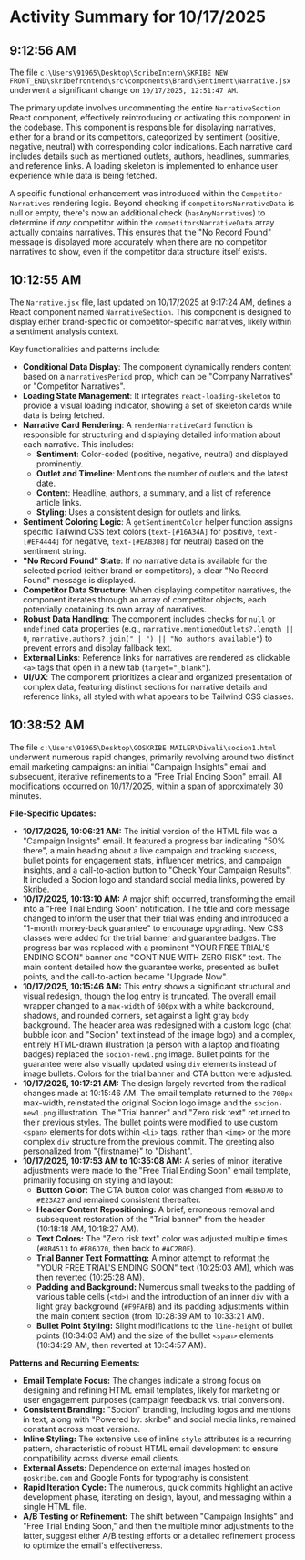 # Activity Summary for 10/17/2025

## 9:12:56 AM
The file `c:\Users\91965\Desktop\ScribeIntern\SKRIBE NEW FRONT_END\skribefrontend\src\components\Brand\Sentiment\Narrative.jsx` underwent a significant change on `10/17/2025, 12:51:47 AM`.

The primary update involves uncommenting the entire `NarrativeSection` React component, effectively reintroducing or activating this component in the codebase. This component is responsible for displaying narratives, either for a brand or its competitors, categorized by sentiment (positive, negative, neutral) with corresponding color indications. Each narrative card includes details such as mentioned outlets, authors, headlines, summaries, and reference links. A loading skeleton is implemented to enhance user experience while data is being fetched.

A specific functional enhancement was introduced within the `Competitor Narratives` rendering logic. Beyond checking if `competitorsNarrativeData` is null or empty, there's now an additional check (`hasAnyNarratives`) to determine if *any* competitor within the `competitorsNarrativeData` array actually contains narratives. This ensures that the "No Record Found" message is displayed more accurately when there are no competitor narratives to show, even if the competitor data structure itself exists.

## 10:12:55 AM
The `Narrative.jsx` file, last updated on 10/17/2025 at 9:17:24 AM, defines a React component named `NarrativeSection`. This component is designed to display either brand-specific or competitor-specific narratives, likely within a sentiment analysis context.

Key functionalities and patterns include:

*   **Conditional Data Display**: The component dynamically renders content based on a `narrativesPeriod` prop, which can be "Company Narratives" or "Competitor Narratives".
*   **Loading State Management**: It integrates `react-loading-skeleton` to provide a visual loading indicator, showing a set of skeleton cards while data is being fetched.
*   **Narrative Card Rendering**: A `renderNarrativeCard` function is responsible for structuring and displaying detailed information about each narrative. This includes:
    *   **Sentiment**: Color-coded (positive, negative, neutral) and displayed prominently.
    *   **Outlet and Timeline**: Mentions the number of outlets and the latest date.
    *   **Content**: Headline, authors, a summary, and a list of reference article links.
    *   **Styling**: Uses a consistent design for outlets and links.
*   **Sentiment Coloring Logic**: A `getSentimentColor` helper function assigns specific Tailwind CSS text colors (`text-[#16A34A]` for positive, `text-[#EF4444]` for negative, `text-[#EAB308]` for neutral) based on the sentiment string.
*   **"No Record Found" State**: If no narrative data is available for the selected period (either brand or competitors), a clear "No Record Found" message is displayed.
*   **Competitor Data Structure**: When displaying competitor narratives, the component iterates through an array of competitor objects, each potentially containing its own array of narratives.
*   **Robust Data Handling**: The component includes checks for `null` or `undefined` data properties (e.g., `narrative.mentionedOutlets?.length || 0`, `narrative.authors?.join(" | ") || "No authors available"`) to prevent errors and display fallback text.
*   **External Links**: Reference links for narratives are rendered as clickable `<a>` tags that open in a new tab (`target="_blank"`).
*   **UI/UX**: The component prioritizes a clear and organized presentation of complex data, featuring distinct sections for narrative details and reference links, all styled with what appears to be Tailwind CSS classes.

## 10:38:52 AM
The file `c:\Users\91965\Desktop\GOSKRIBE MAILER\Diwali\socion1.html` underwent numerous rapid changes, primarily revolving around two distinct email marketing campaigns: an initial "Campaign Insights" email and subsequent, iterative refinements to a "Free Trial Ending Soon" email. All modifications occurred on 10/17/2025, within a span of approximately 30 minutes.

**File-Specific Updates:**

*   **10/17/2025, 10:06:21 AM:** The initial version of the HTML file was a "Campaign Insights" email. It featured a progress bar indicating "50% there", a main heading about a live campaign and tracking success, bullet points for engagement stats, influencer metrics, and campaign insights, and a call-to-action button to "Check Your Campaign Results". It included a Socion logo and standard social media links, powered by Skribe.
*   **10/17/2025, 10:13:10 AM:** A major shift occurred, transforming the email into a "Free Trial Ending Soon" notification. The title and core message changed to inform the user that their trial was ending and introduced a "1-month money-back guarantee" to encourage upgrading. New CSS classes were added for the trial banner and guarantee badges. The progress bar was replaced with a prominent "YOUR FREE TRIAL'S ENDING SOON" banner and "CONTINUE WITH ZERO RISK" text. The main content detailed how the guarantee works, presented as bullet points, and the call-to-action became "Upgrade Now".
*   **10/17/2025, 10:15:46 AM:** This entry shows a significant structural and visual redesign, though the log entry is truncated. The overall email wrapper changed to a `max-width` of `600px` with a white background, shadows, and rounded corners, set against a light gray `body` background. The header area was redesigned with a custom logo (chat bubble icon and "Socion" text instead of the image logo) and a complex, entirely HTML-drawn illustration (a person with a laptop and floating badges) replaced the `socion-new1.png` image. Bullet points for the guarantee were also visually updated using `div` elements instead of image bullets. Colors for the trial banner and CTA button were adjusted.
*   **10/17/2025, 10:17:21 AM:** The design largely reverted from the radical changes made at 10:15:46 AM. The email template returned to the `700px` max-width, reinstated the original Socion logo image and the `socion-new1.png` illustration. The "Trial banner" and "Zero risk text" returned to their previous styles. The bullet points were modified to use custom `<span>` elements for dots within `<li>` tags, rather than `<img>` or the more complex `div` structure from the previous commit. The greeting also personalized from "{firstname}" to "Dishant".
*   **10/17/2025, 10:17:53 AM to 10:35:08 AM:** A series of minor, iterative adjustments were made to the "Free Trial Ending Soon" email template, primarily focusing on styling and layout:
    *   **Button Color:** The CTA button color was changed from `#E86D70` to `#E23A27` and remained consistent thereafter.
    *   **Header Content Repositioning:** A brief, erroneous removal and subsequent restoration of the "Trial banner" from the header (10:18:18 AM, 10:18:27 AM).
    *   **Text Colors:** The "Zero risk text" color was adjusted multiple times (`#8B4513` to `#E86D70`, then back to `#AC2B0F`).
    *   **Trial Banner Text Formatting:** A minor attempt to reformat the "YOUR FREE TRIAL'S ENDING SOON" text (10:25:03 AM), which was then reverted (10:25:28 AM).
    *   **Padding and Background:** Numerous small tweaks to the padding of various table cells (`<td>`) and the introduction of an inner `div` with a light gray background (`#F9FAFB`) and its padding adjustments within the main content section (from 10:28:39 AM to 10:33:21 AM).
    *   **Bullet Point Styling:** Slight modifications to the `line-height` of bullet points (10:34:03 AM) and the size of the bullet `<span>` elements (10:34:29 AM, then reverted at 10:34:57 AM).

**Patterns and Recurring Elements:**

*   **Email Template Focus:** The changes indicate a strong focus on designing and refining HTML email templates, likely for marketing or user engagement purposes (campaign feedback vs. trial conversion).
*   **Consistent Branding:** "Socion" branding, including logos and mentions in text, along with "Powered by: skribe" and social media links, remained constant across most versions.
*   **Inline Styling:** The extensive use of inline `style` attributes is a recurring pattern, characteristic of robust HTML email development to ensure compatibility across diverse email clients.
*   **External Assets:** Dependence on external images hosted on `goskribe.com` and Google Fonts for typography is consistent.
*   **Rapid Iteration Cycle:** The numerous, quick commits highlight an active development phase, iterating on design, layout, and messaging within a single HTML file.
*   **A/B Testing or Refinement:** The shift between "Campaign Insights" and "Free Trial Ending Soon," and then the multiple minor adjustments to the latter, suggest either A/B testing efforts or a detailed refinement process to optimize the email's effectiveness.